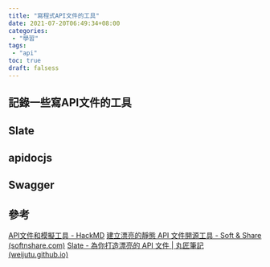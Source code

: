 ```yaml
---
title: "寫程式API文件的工具"
date: 2021-07-20T06:49:34+08:00
categories:
 - "學習"
tags:
 - "api"
toc: true
draft: falsess
---
```


## 記錄一些寫API文件的工具
<!-- 簡介 -->
<!--more-->

## Slate

## apidocjs

## Swagger



## 參考

[API文件和模擬工具 - HackMD](https://hackmd.io/@YuTingKung/HkrFjefxt#SwaggerHub-API-Auto-Mocking)
[建立漂亮的靜態 API 文件開源工具 - Soft & Share (softnshare.com)](https://softnshare.com/opensource-slate/)
[Slate - 為你打造漂亮的 API 文件 | 丸匠筆記 (weijutu.github.io)](https://weijutu.github.io/2018/08/02/tools/slate-api-document/)